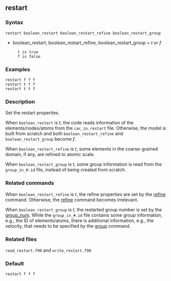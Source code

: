 ## restart

### Syntax

	restart boolean_restart boolean_restart_refine boolean_restart_group

* boolean\_restart, boolean\_restart\_refine, boolean\_restart\_group = _t_ or _f_

		t is true
		f is false

### Examples

	restart f f f
	restart t f f
	restart t t f

### Description

Set the restart properties.

When `boolean_restart` is _t_, the code reads information of the elements/nodes/atoms from the `cac_in.restart` file. Otherwise, the model is built from scratch and both `boolean_restart_refine` and `boolean_restart_group` become _f_.

When `boolean_restart_refine` is _t_, some elements in the coarse-grained domain, if any, are refined to atomic scale.

When `boolean_restart_group` is _t_, some group information is read from the `group_in_#.id` file, instead of being created from scratch.

### Related commands

When `boolean_restart_refine` is _t_, the refine properties are set by the [refine](refine.md) command. Otherwise, the [refine](refine.md) command becomes irrelevant.

When `boolean_restart_group` is _t_, the restarted group number is set by the [group_num](group_num.md). While the `group_in_#.id` file contains some group information, e.g., the ID of elements/atoms, there is additional information, e.g., the velocity, that needs to be specified by the [group](group.md) command.

### Related files

`read_restart.f90` and `write_restart.f90`

### Default

	restart f f f